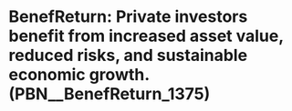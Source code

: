 # BenefReturn: __Private investors benefit from increased asset value, reduced risks, and sustainable economic growth.__ (PBN__BenefReturn_1375)

